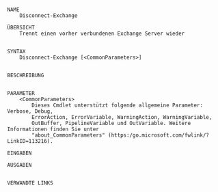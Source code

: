 ﻿```

NAME
    Disconnect-Exchange
    
ÜBERSICHT
    Trennt einen vorher verbundenen Exchange Server wieder
    
    
SYNTAX
    Disconnect-Exchange [<CommonParameters>]
    
    
BESCHREIBUNG
    

PARAMETER
    <CommonParameters>
        Dieses Cmdlet unterstützt folgende allgemeine Parameter: Verbose, Debug,
        ErrorAction, ErrorVariable, WarningAction, WarningVariable,
        OutBuffer, PipelineVariable und OutVariable. Weitere Informationen finden Sie unter 
        "about_CommonParameters" (https:/go.microsoft.com/fwlink/?LinkID=113216). 
    
EINGABEN
    
AUSGABEN
    
    
VERWANDTE LINKS



```


